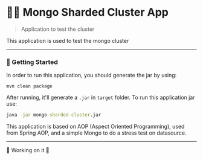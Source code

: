 # 🌁🌀 Mongo Sharded Cluster App

> Application to test the cluster

<p>This application is used to test the mongo cluster</p>

---

### 🚀 Getting Started

In order to run this application, you should generate the jar by using:

```maven
mvn clean package
```

After running, it'll generate a `.jar` in `target` folder. To run this application jar use:

```cmd
java -jar mongo-sharded-cluster.jar
```

This application is based on AOP (Aspect Oriented Programming), used from Spring AOP, and a simple Mongo to do a stress test on datasource.

---
🚧 Working on it 🚧
